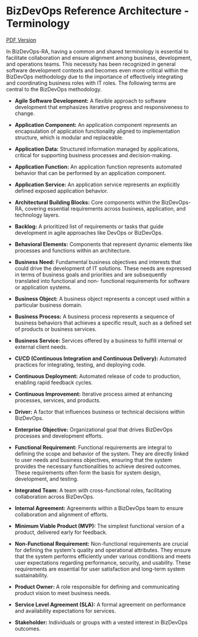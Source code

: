 # BizDevOps Reference Architecture - Terminology

[PDF Version](/files/BizDevOps%20Reference%20Architecture%20-%20Terminology.pdf)

In BizDevOps-RA, having a common and shared terminology is essential to facilitate collaboration and ensure alignment among business, development, and operations teams. This necessity has been recognized in general software development contexts and becomes even more critical within the BizDevOps methodology due to the importance of effectively integrating and coordinating business roles with IT roles. The following terms are central to the BizDevOps methodology.

- **Agile Software Development:** A flexible approach to software development that
    emphasizes iterative progress and responsiveness to change.
- **Application Component:** An application component represents an encapsulation
    of application functionality aligned to implementation structure, which is modular
    and replaceable.
- **Application Data:** Structured information managed by applications, critical for
    supporting business processes and decision-making.
- **Application Function:** An application function represents automated behavior that
    can be performed by an application component.
- **Application Service:** An application service represents an explicitly defined
    exposed application behavior.
- **Architectural Building Blocks:** Core components within the BizDevOps-RA,
    covering essential requirements across business, application, and technology
    layers.
- **Backlog:** A prioritized list of requirements or tasks that guide development in agile
    approaches like DevOps or BizDevOps.
- **Behavioral Elements:** Components that represent dynamic elements like
    processes and functions within an architecture.
- **Business Need:** Fundamental business objectives and interests that could drive
    the development of IT solutions. These needs are expressed in terms of business
    goals and priorities and are subsequently translated into functional and non-
    functional requirements for software or application systems.
- **Business Object:** A business object represents a concept used within a particular
    business domain.
- **Business Process:** A business process represents a sequence of business
    behaviors that achieves a specific result, such as a defined set of products or
    business services.
- **Business Service:** Services offered by a business to fulfill internal or external client
    needs.


- **CI/CD (Continuous Integration and Continuous Delivery):** Automated practices
    for integrating, testing, and deploying code.
- **Continuous Deployment:** Automated release of code to production, enabling rapid
    feedback cycles.
- **Continuous Improvement:** Iterative process aimed at enhancing processes,
    services, and products.
- **Driver:** A factor that influences business or technical decisions within BizDevOps.
- **Enterprise Objective:** Organizational goal that drives BizDevOps processes and
    development efforts.
- **Functional Requirement:** Functional requirements are integral to defining the
    scope and behavior of the system. They are directly linked to user needs and
    business objectives, ensuring that the system provides the necessary
    functionalities to achieve desired outcomes. These requirements often form the
    basis for system design, development, and testing.
- **Integrated Team:** A team with cross-functional roles, facilitating collaboration
    across BizDevOps.
- **Internal Agreement:** Agreements within a BizDevOps team to ensure collaboration
    and alignment of efforts.
- **Minimum Viable Product (MVP):** The simplest functional version of a product,
    delivered early for feedback.
- **Non-Functional Requirement:** Non-functional requirements are crucial for
    defining the system's quality and operational attributes. They ensure that the
    system performs efficiently under various conditions and meets user expectations
    regarding performance, security, and usability. These requirements are essential for
    user satisfaction and long-term system sustainability.
- **Product Owner:** A role responsible for defining and communicating product vision
    to meet business needs.
- **Service Level Agreement (SLA):** A formal agreement on performance and
    availability expectations for services.
- **Stakeholder:** Individuals or groups with a vested interest in BizDevOps outcomes.


